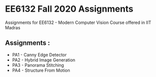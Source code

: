 # EE6132 Fall 2020 Assignments

Assignments for EE6132 - Modern Computer Vision Course offered in IIT Madras

## Assignments :

- PA1 - Canny Edge Detector
- PA2 - Hybrid Image Generation
- PA3 - Panorama Stitching
- PA4 - Structure From Motion
